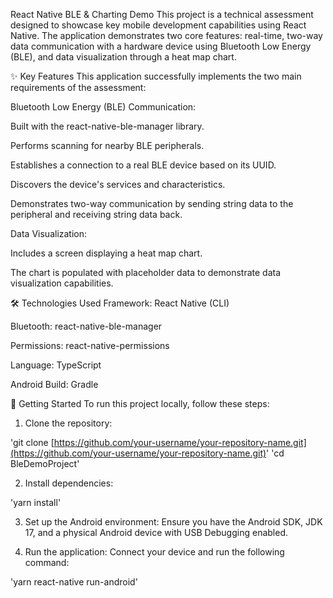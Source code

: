 React Native BLE & Charting Demo
This project is a technical assessment designed to showcase key mobile development capabilities using React Native. The application demonstrates two core features: real-time, two-way data communication with a hardware device using Bluetooth Low Energy (BLE), and data visualization through a heat map chart.

✨ Key Features
This application successfully implements the two main requirements of the assessment:

Bluetooth Low Energy (BLE) Communication:

Built with the react-native-ble-manager library.

Performs scanning for nearby BLE peripherals.

Establishes a connection to a real BLE device based on its UUID.

Discovers the device's services and characteristics.

Demonstrates two-way communication by sending string data to the peripheral and receiving string data back.

Data Visualization:

Includes a screen displaying a heat map chart.

The chart is populated with placeholder data to demonstrate data visualization capabilities.

🛠️ Technologies Used
Framework: React Native (CLI)

Bluetooth: react-native-ble-manager

Permissions: react-native-permissions

Language: TypeScript

Android Build: Gradle

🚀 Getting Started
To run this project locally, follow these steps:

1. Clone the repository:

'git clone [https://github.com/your-username/your-repository-name.git](https://github.com/your-username/your-repository-name.git)'
'cd BleDemoProject'

2. Install dependencies:

'yarn install'

3. Set up the Android environment:
Ensure you have the Android SDK, JDK 17, and a physical Android device with USB Debugging enabled.

4. Run the application:
Connect your device and run the following command:

'yarn react-native run-android'
